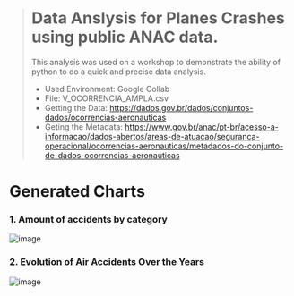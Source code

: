 > #  Data Anslysis for Planes Crashes using public ANAC data.
>
> This analysis was used on a workshop to demonstrate the ability of python to do a quick and precise data analysis. 
> - Used Environment: Google Collab
> - File: V_OCORRENCIA_AMPLA.csv
> - Getting the Data: https://dados.gov.br/dados/conjuntos-dados/ocorrencias-aeronauticas
> - Geting the Metadata: https://www.gov.br/anac/pt-br/acesso-a-informacao/dados-abertos/areas-de-atuacao/seguranca-operacional/ocorrencias-aeronauticas/metadados-do-conjunto-de-dados-ocorrencias-aeronauticas

# Generated Charts
### 1. Amount of accidents by category
![image](https://github.com/user-attachments/assets/88314576-99a0-4897-a300-bda21cee19ad)

### 2. Evolution of Air Accidents Over the Years
![image](https://github.com/user-attachments/assets/4e7ef3e7-e4c2-418b-b051-9f7dc5fdc500)
